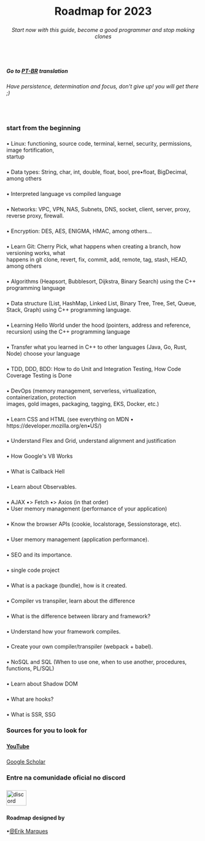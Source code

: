 <h1 align="center">Roadmap for 2023</h1>

###

<h6 align="center">Start now with this guide, become a good programmer and stop making clones</h6>

###

<br clear="both">

<p align="left"></p>

###

<h5 align="left">Go to <a href="https://youtube.com" target="_blank">PT-BR</a> translation</h5>

###

<h6 align="left">Have persistence, determination and focus, don't give up! you will get there ;)</h6>

###

<br clear="both">

<p align="left"></p>

###

<h3 align="left">start from the beginning</h3>

###

<p align="left">• Linux: functioning, source code, terminal, kernel, security, permissions, image fortification,<br>startup</p>

###

<p align="left">• Data types: String, char, int, double, float, bool, pre•float, BigDecimal, among others</p>

###

<p align="left">• Interpreted language vs compiled language</p>

###

<p align="left">• Networks: VPC, VPN, NAS, Subnets, DNS, socket, client, server, proxy, reverse proxy, firewall.</p>

###

<p align="left">• Encryption: DES, AES, ENIGMA, HMAC, among others...</p>

###

<p align="left">• Learn Git: Cherry Pick, what happens when creating a branch, how versioning works, what<br>happens in git clone, revert, fix, commit, add, remote, tag, stash, HEAD, among others</p>

###

<p align="left">• Algorithms (Heapsort, Bubblesort, Dijkstra, Binary Search) using the C++ programming language</p>

###

<p align="left">• Data structure (List, HashMap, Linked List, Binary Tree, Tree, Set, Queue, Stack, Graph) using C++ programming language.</p>

###

<p align="left">• Learning Hello World under the hood (pointers, address and reference, recursion) using the C++ programming language</p>

###

<p align="left">• Transfer what you learned in C++ to other languages ​​(Java, Go, Rust, Node) choose your language</p>

###

<p align="left">• TDD, DDD, BDD: How to do Unit and Integration Testing, How Code Coverage Testing is Done</p>

###

<p align="left">• DevOps (memory management, serverless, virtualization, containerization, protection<br>images, gold images, packaging, tagging, EKS, Docker, etc.)</p>

###

<p align="left">• Learn CSS and HTML (see everything on MDN • https://developer.mozilla.org/en•US/)</p>

###

<p align="left">• Understand Flex and Grid, understand alignment and justification</p>

###

<p align="left">• How Google's V8 Works</p>

###

<p align="left">• What is Callback Hell</p>

###

<p align="left">• Learn about Observables.</p>

###

<p align="left">• AJAX •> Fetch •> Axios (in that order)<br>• User memory management (performance of your application)</p>

###

<p align="left">• Know the browser APIs (cookie, localstorage, Sessionstorage, etc).</p>

###

<p align="left">• User memory management (application performance).</p>

###

<p align="left">• SEO and its importance.</p>

###

<p align="left">• single code project</p>

###

<p align="left">• What is a package (bundle), how is it created.</p>

###

<p align="left">• Compiler vs transpiler, learn about the difference</p>

###

<p align="left">• What is the difference between library and framework?</p>

###

<p align="left">• Understand how your framework compiles.</p>

###

<p align="left">• Create your own compiler/transpiler (webpack + babel).</p>

###

<p align="left">• NoSQL and SQL (When to use one, when to use another, procedures, functions, PL/SQL)</p>

###

<p align="left">• Learn about Shadow DOM</p>

###

<p align="left">• What are hooks?</p>

###

<p align="left">• What is SSR, SSG</p>

###

<p align="left"></p>

###

<div align="left">
</div>

###

<h3 align="left">Sources for you to look for</h3>

###

<h4 align="left"><a href="https://youtube.com" target="_blank">YouTube</a></h4>

###

<p align="left"><a href="https://scholar.google.com.br/" target="_blank">Google Scholar</a></p>

###

<p align="left"></p>

###

<h3 align="left">Entre na comunidade oficial no discord</h3>

###

<div align="left">
  <a href="https://discord.gg/ZxeXEKCEqz" target="_blank">
    <img src="https://raw.githubusercontent.com/maurodesouza/profile-readme-generator/master/src/assets/icons/social/discord/default.svg" width="52" height="40" alt="discord logo"  />
  </a>
</div>


###
<h4>Roadmap designed by</h4>

•[@Erik Marques](https://github.com/imerik1)

###
